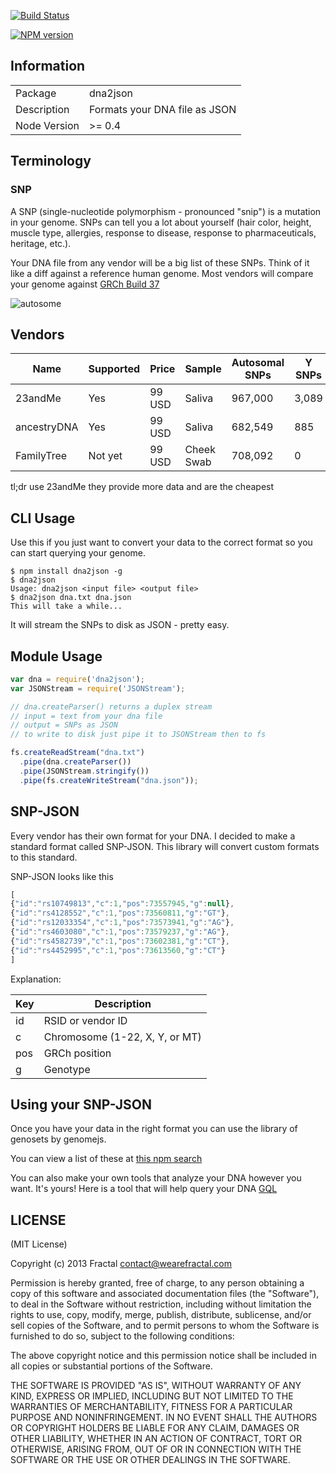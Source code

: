 [![Build Status](https://travis-ci.org/genomejs/dna2json.png?branch=master)](https://travis-ci.org/genomejs/dna2json)

[![NPM version](https://badge.fury.io/js/dna2json.png)](http://badge.fury.io/js/dna2json)

## Information

<table>
<tr> 
<td>Package</td><td>dna2json</td>
</tr>
<tr>
<td>Description</td>
<td>Formats your DNA file as JSON</td>
</tr>
<tr>
<td>Node Version</td>
<td>>= 0.4</td>
</tr>
</table>

## Terminology

### SNP

A SNP (single-nucleotide polymorphism - pronounced "snip") is a mutation in your genome. SNPs can tell you a lot about yourself (hair color, height, muscle type, allergies, response to disease, response to pharmaceuticals, heritage, etc.).

Your DNA file from any vendor will be a big list of these SNPs. Think of it like a diff against a reference human genome. Most vendors will compare your genome against [GRCh Build 37](http://www.ncbi.nlm.nih.gov/assembly/2758/)

![autosome](http://www.isogg.org/w/images/e/ed/Autosomes_diagram.jpg)

## Vendors

| Name | Supported | Price | Sample | Autosomal SNPs | Y SNPs | X SNPs | MT SNPs | Raw Data |
|------|-----------|-------|--------|----------------|--------|--------|---------|----------|
| 23andMe | Yes | 99 USD | Saliva | 967,000 | 3,089 | 26,087 | 2,737 | [Yes](https://www.23andme.com/you/download/) |
| ancestryDNA | Yes | 99 USD | Saliva | 682,549 | 885 | 17,604 | 0 | [Yes](http://ldna.ancestry.com/atFAQ.aspx#raw-3) |
| FamilyTree | Not yet | 99 USD | Cheek Swab | 708,092 | 0 | 18,091 | 0 | [Yes](http://www.familytreedna.com/faq/answers.aspx?id=17#606) |

tl;dr use 23andMe they provide more data and are the cheapest

## CLI Usage

Use this if you just want to convert your data to the correct format so you can start querying your genome.

```
$ npm install dna2json -g
$ dna2json
Usage: dna2json <input file> <output file>
$ dna2json dna.txt dna.json
This will take a while...
```

It will stream the SNPs to disk as JSON - pretty easy.

## Module Usage

```javascript
var dna = require('dna2json');
var JSONStream = require('JSONStream');

// dna.createParser() returns a duplex stream
// input = text from your dna file
// output = SNPs as JSON
// to write to disk just pipe it to JSONStream then to fs

fs.createReadStream("dna.txt")
  .pipe(dna.createParser())
  .pipe(JSONStream.stringify())
  .pipe(fs.createWriteStream("dna.json"));
```

## SNP-JSON

Every vendor has their own format for your DNA. I decided to make a standard format called SNP-JSON. This library will convert custom formats to this standard.

SNP-JSON looks like this

```javascript
[
{"id":"rs10749813","c":1,"pos":73557945,"g":null},
{"id":"rs4128552","c":1,"pos":73560811,"g":"GT"},
{"id":"rs12033354","c":1,"pos":73573941,"g":"AG"},
{"id":"rs4603080","c":1,"pos":73579237,"g":"AG"},
{"id":"rs4582739","c":1,"pos":73602381,"g":"CT"},
{"id":"rs4452995","c":1,"pos":73613560,"g":"CT"}
]
```

Explanation:

| Key | Description |
|-----|-------------|
| id | RSID or vendor ID |
| c | Chromosome (1-22, X, Y, or MT) |
| pos | GRCh position |
| g | Genotype |

## Using your SNP-JSON

Once you have your data in the right format you can use the library of genosets by genomejs.

You can view a list of these at [this npm search](https://npmjs.org/search?q=genoset)

You can also make your own tools that analyze your DNA however you want. It's yours! Here is a tool that will help query your DNA [GQL](https://github.com/genosetjs/gql)

## LICENSE

(MIT License)

Copyright (c) 2013 Fractal <contact@wearefractal.com>

Permission is hereby granted, free of charge, to any person obtaining
a copy of this software and associated documentation files (the
"Software"), to deal in the Software without restriction, including
without limitation the rights to use, copy, modify, merge, publish,
distribute, sublicense, and/or sell copies of the Software, and to
permit persons to whom the Software is furnished to do so, subject to
the following conditions:

The above copyright notice and this permission notice shall be
included in all copies or substantial portions of the Software.

THE SOFTWARE IS PROVIDED "AS IS", WITHOUT WARRANTY OF ANY KIND,
EXPRESS OR IMPLIED, INCLUDING BUT NOT LIMITED TO THE WARRANTIES OF
MERCHANTABILITY, FITNESS FOR A PARTICULAR PURPOSE AND
NONINFRINGEMENT. IN NO EVENT SHALL THE AUTHORS OR COPYRIGHT HOLDERS BE
LIABLE FOR ANY CLAIM, DAMAGES OR OTHER LIABILITY, WHETHER IN AN ACTION
OF CONTRACT, TORT OR OTHERWISE, ARISING FROM, OUT OF OR IN CONNECTION
WITH THE SOFTWARE OR THE USE OR OTHER DEALINGS IN THE SOFTWARE.
